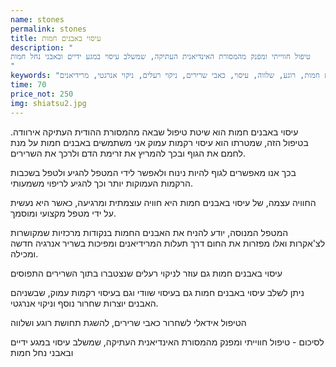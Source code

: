 ```yaml
---
name: stones
permalink: stones
title: עיסוי באבנים חמות
description: "
טיפול חווייתי ומפנק מהמסורת האינדיאנית העתיקה, שמשלב עיסוי במגע ידיים ובאבני נחל חמות
"
keywords: "עיסוי באבנים חמות, אבנים חמות, רוגע, שלווה, עיסוי, כאבי שרירים, ניקוי רעלים, ניקוי אנרגטי, מרידיאנים"
time: 70
price_not: 250
img: shiatsu2.jpg
---
```


עיסוי באבנים חמות הוא שיטת טיפול שבאה מהמסורת ההודית העתיקה אירוודה. בטיפול הזה, שמטרתו הוא עיסוי רקמות עמוק אני משתמשים באבנים חמות על מנת לחמם את הגוף ובכך להמריץ את זרימת הדם ולרכך את השרירים. 

בכך אנו מאפשרים לגוף להיות נינוח ולאפשר לידי המטפל להגיע ולטפל בשכבות הרקמות העמוקות יותר וכך להגיע לריפוי משמעותי.

החוויה עצמה, של עיסוי באבנים חמות היא חוויה עוצמתית ומרגיעה, כאשר היא נעשית על ידי מטפל מקצועי ומוסמך.

המטפל המנוסה, יודע להניח את האבנים החמות בנקודות מרכזיות שמקושרות לצ'אקרות ואלו מפזרות את החום דרך תעלות המרידיאנים ומפיכות בשריר אנרגיה חדשה ומכילה.

עיסוי באבנים חמות גם עוזר לניקוי רעלים שנצטברו בתוך השרירים התפוסים

ניתן לשלב עיסוי באבנים חמות גם בעיסוי שוודי וגם בעיסוי רקמות עמוק, שבשניהם האבנים יוצרות שחרור נוסף וניקוי אנרגטי.

הטיפול אידאלי לשחרור כאבי שרירים, להשגת תחושת רוגע ושלווה

לסיכום - טיפול חווייתי ומפנק מהמסורת האינדיאנית העתיקה, שמשלב עיסוי במגע ידיים ובאבני נחל חמות

